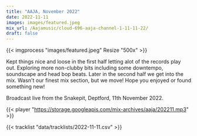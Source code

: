 ```yaml
---
title: "AAJA, November 2022"
date: 2022-11-11
images: images/featured.jpeg
mix_url: /Aajamusic/cloud-696-aaja-channel-1-11-11-22/
draft: false
---
```


{{< imgprocess "images/featured.jpeg" Resize "500x" >}}

Kept things nice and loose in the first half letting alot of the records play out. Exploring more non-clubby bits including some downtempo, soundscape and head bop beats. Later in the second half we get into the mix. Wasn't our finest mix section, but we move! Hope you enjoyed or found something new!

Broadcast live from the Snakepit, Deptford, 11th November 2022.

{{< player "https://storage.googleapis.com/mix-archives/aaja/202211.mp3" >}}

{{< tracklist "data/tracklists/2022-11-11.csv" >}}
